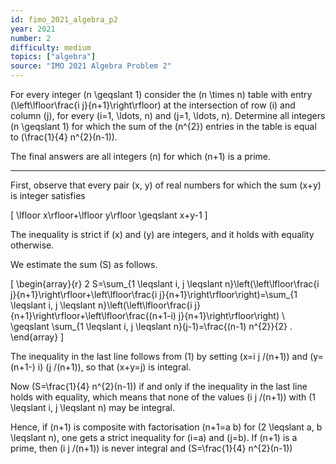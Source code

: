 ```yaml
---
id: fimo_2021_algebra_p2
year: 2021
number: 2
difficulty: medium
topics: ["algebra"]
source: "IMO 2021 Algebra Problem 2"
---
```


For every integer \(n \geqslant 1\) consider the \(n \times n\) table with entry \(\left\lfloor\frac{i j}{n+1}\right\rfloor\) at the intersection of row \(i\) and column \(j\), for every \(i=1, \ldots, n\) and \(j=1, \ldots, n\). Determine all integers \(n \geqslant 1\) for which the sum of the \(n^{2}\) entries in the table is equal to \(\frac{1}{4} n^{2}(n-1)\).

The final answers are all integers \(n\) for which \(n+1\) is a prime.

---
First, observe that every pair \(x, y\) of real numbers for which the sum \(x+y\) is integer satisfies

\[
\lfloor x\rfloor+\lfloor y\rfloor \geqslant x+y-1
\]

The inequality is strict if \(x\) and \(y\) are integers, and it holds with equality otherwise.

We estimate the sum \(S\) as follows.

\[
\begin{array}{r}
2 S=\sum_{1 \leqslant i, j \leqslant n}\left(\left\lfloor\frac{i j}{n+1}\right\rfloor+\left\lfloor\frac{i j}{n+1}\right\rfloor\right)=\sum_{1 \leqslant i, j \leqslant n}\left(\left\lfloor\frac{i j}{n+1}\right\rfloor+\left\lfloor\frac{(n+1-i) j}{n+1}\right\rfloor\right) \\
\geqslant \sum_{1 \leqslant i, j \leqslant n}(j-1)=\frac{(n-1) n^{2}}{2} .
\end{array}
\]

The inequality in the last line follows from (1) by setting \(x=i j /(n+1)\) and \(y=(n+1-\) i) \(j /(n+1)\), so that \(x+y=j\) is integral.

Now \(S=\frac{1}{4} n^{2}(n-1)\) if and only if the inequality in the last line holds with equality, which means that none of the values \(i j /(n+1)\) with \(1 \leqslant i, j \leqslant n\) may be integral.

Hence, if \(n+1\) is composite with factorisation \(n+1=a b\) for \(2 \leqslant a, b \leqslant n\), one gets a strict inequality for \(i=a\) and \(j=b\). If \(n+1\) is a prime, then \(i j /(n+1)\) is never integral and \(S=\frac{1}{4} n^{2}(n-1)\)

